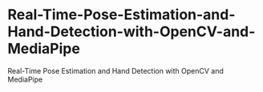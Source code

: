 # Real-Time-Pose-Estimation-and-Hand-Detection-with-OpenCV-and-MediaPipe
Real-Time Pose Estimation and Hand Detection with OpenCV and MediaPipe
